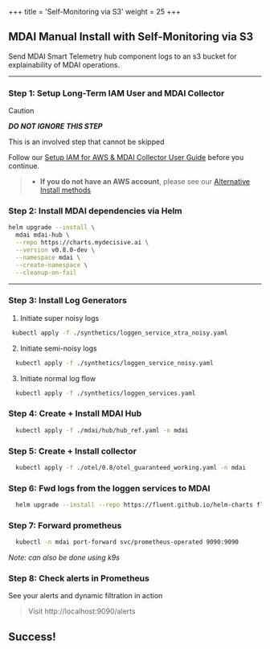 +++
title = 'Self-Monitoring via S3'
weight = 25
+++

## MDAI Manual Install with Self-Monitoring via S3

Send MDAI Smart Telemetry hub component logs to an s3 bucket for explainability of MDAI operations.

---

### Step 1: Setup Long-Term IAM User and MDAI Collector

>[!CAUTION]
>
>***DO NOT IGNORE THIS STEP***
>
>This is an involved step that cannot be skipped

Follow our [Setup IAM for AWS & MDAI Collector User Guide](./aws/setup_iam_longterm_user_s3.md) before you continue.

> * **If you do not have an AWS account**, please see our [Alternative Install methods](./local-install.html)

### Step 2: Install MDAI dependencies via Helm

```sh
helm upgrade --install \
  mdai mdai-hub \
  --repo https://charts.mydecisive.ai \
  --version v0.8.0-dev \
  --namespace mdai \
  --create-namespace \
  --cleanup-on-fail
```
---

### Step 3: Install Log Generators

1. Initiate super noisy logs
```sh
 kubectl apply -f ./synthetics/loggen_service_xtra_noisy.yaml
```

2. Initiate semi-noisy logs
```sh
  kubectl apply -f ./synthetics/loggen_service_noisy.yaml
```

3. Initiate normal log flow
```sh
  kubectl apply -f ./synthetics/loggen_services.yaml
```

### Step 4: Create + Install MDAI Hub
```sh
  kubectl apply -f ./mdai/hub/hub_ref.yaml -n mdai
```

### Step 5: Create + Install collector
```sh
  kubectl apply -f ./otel/0.8/otel_guaranteed_working.yaml -n mdai
```

### Step 6: Fwd logs from the loggen services to MDAI
```sh
  helm upgrade --install --repo https://fluent.github.io/helm-charts fluent fluentd -f ./synthetics/loggen_fluent_config.yaml
```

### Step 7: Forward prometheus

```sh
  kubectl -n mdai port-forward svc/prometheus-operated 9090:9090
```
*Note: can also be done using k9s*

### Step 8: Check alerts in Prometheus

See your alerts and dynamic filtration in action

> Visit http://localhost:9090/alerts

## Success!